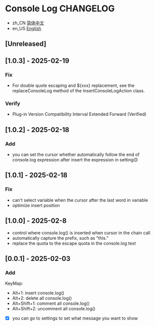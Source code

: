 <!-- Keep a Changelog guide -> https://keepachangelog.com -->
# Console Log CHANGELOG
- zh_CN [简体中文](./CHANGELOG.md)
- en_US [English](./CHANGELOG.en_US.md)

## [Unreleased]

## [1.0.3] - 2025-02-19

### Fix
- For double quote escaping and ${xxx} replacement, see the replaceConsoleLog method of the InsertConsoleLogAction class.

### Verify
- Plug-in Version Compatibility Interval Extended Forward (Verified)

## [1.0.2] - 2025-02-18

### Add
- you can set the cursor whether automatically follow the end of console.log expression 
after insert the expression in setting😊

## [1.0.1] - 2025-02-18

### Fix
- can't select variable when the cursor after the last word in variable
- optimize insert position

## [1.0.0] - 2025-02-8

- control where console.log() is inserted when cursor in the chain call
- automatically capture the prefix, such as "this."
- replace the quota to the escape quota in the console.log text  

## [0.0.1] - 2025-02-03

### Add

KeyMap:
- Alt+1: insert console.log()
- Alt+2: delete all console.log()
- Alt+Shift+1: comment all console.log()
- Alt+Shift+2: uncomment all console.log()

- [x] you can go to settings to set what message you want to show